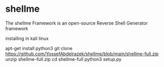# shellme
The shellme Framework is an open-source Reverse Shell Generator framework

installing in kali linux 

apt-get install python3 
git clone https://github.com/YossefAbdelrazek/shellme/blob/main/shellme-full.zip
unzip shellme-full.zip 
cd shellme-full
python3 setup.py
